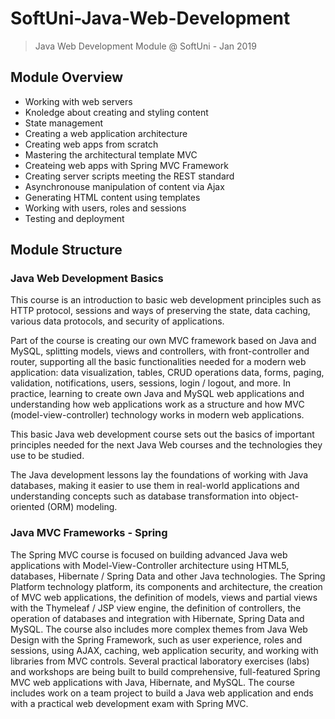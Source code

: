 # SoftUni-Java-Web-Development

> Java Web Development Module @ SoftUni - Jan 2019

## Module Overview
- Working with web servers
- Knoledge about creating and styling content
- State management
- Creating a web application architecture
- Creating web apps from scratch
- Mastering the architectural template MVC
- Createing web apps with Spring MVC Framework
- Creating server scripts meeting the REST standard
- Asynchronouse manipulation of content via Ajax
- Generating HTML content using templates
- Working with users, roles and sessions
- Testing and deployment

## Module Structure
### Java Web Development Basics
This course is an introduction to basic web development principles such as HTTP protocol, sessions and ways of preserving the state, data caching, various data protocols, and security of applications.

Part of the course is creating our own MVC framework based on Java and MySQL, splitting models, views and controllers, with front-controller and router, supporting all the basic functionalities needed for a modern web application: data visualization, tables, CRUD operations data, forms, paging, validation, notifications, users, sessions, login / logout, and more. In practice, learning to create own Java and MySQL web applications and understanding how web applications work as a structure and how MVC (model-view-controller) technology works in modern web applications.

This basic Java web development course sets out the basics of important principles needed for the next Java Web courses and the technologies they use to be studied.

The Java development lessons lay the foundations of working with Java databases, making it easier to use them in real-world applications and understanding concepts such as database transformation into object-oriented (ORM) modeling.


### Java MVC Frameworks - Spring
The Spring MVC course is focused on building advanced Java web applications with Model-View-Controller architecture using HTML5, databases, Hibernate / Spring Data and other Java technologies. The Spring Platform technology platform, its components and architecture, the creation of MVC web applications, the definition of models, views and partial views with the Thymeleaf / JSP view engine, the definition of controllers, the operation of databases and integration with Hibernate, Spring Data and MySQL. The course also includes more complex themes from Java Web Design with the Spring Framework, such as user experience, roles and sessions, using AJAX, caching, web application security, and working with libraries from MVC controls. Several practical laboratory exercises (labs) and workshops are being built to build comprehensive, full-featured Spring MVC web applications with Java, Hibernate, and MySQL. The course includes work on a team project to build a Java web application and ends with a practical web development exam with Spring MVC.
